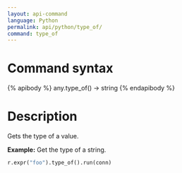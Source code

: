 ```yaml
---
layout: api-command
language: Python
permalink: api/python/type_of/
command: type_of
---
```


# Command syntax #

{% apibody %}
any.type_of() &rarr; string
{% endapibody %}

# Description #

Gets the type of a value.

__Example:__ Get the type of a string.

```py
r.expr("foo").type_of().run(conn)
```


